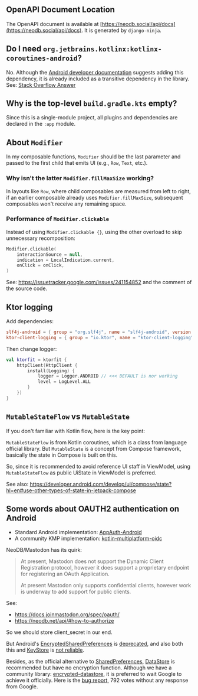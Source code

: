 ## OpenAPI Document Location

The OpenAPI document is available at [https://neodb.social/api/docs](https://neodb.social/api/docs).
It is generated by `django-ninja`.

## Do I need `org.jetbrains.kotlinx:kotlinx-coroutines-android`?

No. Although
the [Android developer documentation](https://developer.android.com/kotlin/coroutines#dependency)
suggests adding this dependency, it is already included as a transitive dependency in the library.  
See: [Stack Overflow Answer](https://stackoverflow.com/a/74861174/22591462)

## Why is the top-level `build.gradle.kts` empty?

Since this is a single-module project, all plugins and dependencies are declared in the `:app`
module.

## About `Modifier`

In my composable functions, `Modifier` should be the last parameter and passed to the first child
that emits UI (e.g., `Row`, `Text`, etc.).

### Why isn't the latter `Modifier.fillMaxSize` working?

In layouts like `Row`, where child composables are measured from left to right, if an earlier
composable already uses `Modifier.fillMaxSize`, subsequent composables won't receive any remaining
space.

### Performance of `Modifier.clickable`

Instead of using `Modifier.clickable {}`, using the other overload to skip unnecessary recomposition:

```kotlin
Modifier.clickable(
    interactionSource = null,
    indication = LocalIndication.current,
    onClick = onClick,
)
```

See: https://issuetracker.google.com/issues/241154852 and the comment of the source code.

## Ktor logging

Add dependencies:

```toml
slf4j-android = { group = "org.slf4j", name = "slf4j-android", version.ref = "slf4jAndroid" }
ktor-client-logging = { group = "io.ktor", name = "ktor-client-logging", version.ref = "ktor" }
```

Then change logger:

```kotlin
val ktorfit = ktorfit {
    httpClient(HttpClient {
        install(Logging) {
            logger = Logger.ANDROID // <<< DEFAULT is nor working
            level = LogLevel.ALL
        }
    })
}
```

## `MutableStateFlow` vs `MutableState`

If you don't familiar with Kotlin flow, here is the key point:

`MutableStateFlow` is from Kotlin coroutines, which is a class from language official library. But
`MutableState` is a concept from Compose framework, basically the state in Compose is built on this.

So, since it is recommended to avoid reference UI staff in ViewModel, using `MutableStateFlow` as
public UiState in ViewModel is preferred.

See
also: https://developer.android.com/develop/ui/compose/state?hl=en#use-other-types-of-state-in-jetpack-compose

## Some words about OAUTH2 authentication on Android

- Standard Android implementation: [AppAuth-Android](https://github.com/openid/AppAuth-Android)
- A community KMP
  implementation: [kotlin-multiplatform-oidc](https://github.com/kalinjul/kotlin-multiplatform-oidc)

NeoDB/Mastodon has its quirk:

> At present, Mastodon does not support the Dynamic Client Registration protocol,
> however it does support a proprietary endpoint for registering an OAuth Application.
>
> At present Mastodon only supports confidential clients,
> however work is underway to add support for public clients.

See:

- https://docs.joinmastodon.org/spec/oauth/
- https://neodb.net/api/#how-to-authorize

So we should store client_secret in our end.

But
Android's [EncryptedSharedPreferences](https://developer.android.com/reference/androidx/security/crypto/EncryptedSharedPreferences)
is [deprecated](https://cs.android.com/androidx/platform/frameworks/support/+/androidx-main:security/security-crypto/src/main/java/androidx/security/crypto/EncryptedSharedPreferences.java;drc=83d0df9197c5320ac2e10d92afaf9ee839cec144;l=81),
and also both this and [KeyStore](https://developer.android.com/privacy-and-security/keystore)
is [not reliable](https://github.com/tink-crypto/tink/issues/535#issuecomment-912170221).

Besides, as the official alternative
to [SharedPreferences](https://developer.android.com/reference/android/content/SharedPreferences),
[DataStore](https://developer.android.com/topic/libraries/architecture/datastore) is recommended but
have no encryption function.
Although we have a community
library: [encrypted-datastore](https://github.com/osipxd/encrypted-datastore), it is preferred to
wait Google to achieve it officially.
Here is the [bug report](https://issuetracker.google.com/issues/167697691), 792 votes without any
response from Google.
